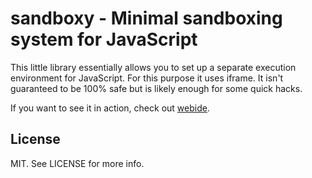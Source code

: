 # sandboxy - Minimal sandboxing system for JavaScript

This little library essentially allows you to set up a separate execution environment for JavaScript. For this purpose it uses iframe. It isn't guaranteed to be 100% safe but is likely enough for some quick hacks.

If you want to see it in action, check out [webide](https://github.com/elovalo/webide).

## License

MIT. See LICENSE for more info.
